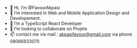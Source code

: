 - 👋 Hi, I’m @FavourAkpasi
- 👀 I’m interested in Web and Mobile Application Design and Developement.
- 🌱 I’m a TypeScript React Developer
- 💞️ I’m looking to collaborate on Projets 
- 📫 contact me via mail : akpasifavour@gmail.com 
                 via phone 08066933070

<!---
FavourAkpasi/FavourAkpasi is a ✨ special ✨ repository because its `README.md` (this file) appears on your GitHub profile.
You can click the Preview link to take a look at your changes.
--->
